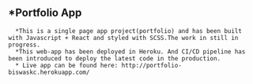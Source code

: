 ##  *Portfolio App
      *This is a single page app project(portfolio) and has been built with Javascript + React and styled with SCSS.The work in still in progress.
      *This web-app has been deployed in Heroku. And CI/CD pipeline has been introduced to deploy the latest code in the production.
      * Live app can be found here: http://portfolio-biswaskc.herokuapp.com/




